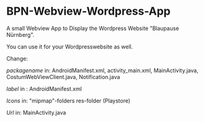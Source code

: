 # BPN-Webview-Wordpress-App
A small Webview App to Display the Wordpress Website "Blaupause Nürnberg".

You can use it for your Wordpresswebsite as well.

Change:

*packagename* in: AndroidManifest.xml, activity_main.xml, MainActivity.java, CostumWebViewClient.java, Notification.java

*label* in :
AndroidManifest.xml

*Icons* in:
"mipmap"-folders
res-folder (Playstore)

*Url* in:
MainActivity.java
